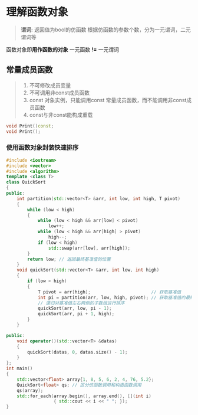 # 理解函数对象

>__谓词:__ 返回值为bool的仿函数
> 根据仿函数的参数个数，分为一元谓词，二元谓词等

函数对象即**用作函数的对象**
一元函数 __!=__ 一元谓词

## 常量成员函数
>
> 1. 不可修改成员变量
> 2. 不可调用非const成员函数
> 3. const 对象实例，只能调用const 常量成员函数，而不能调用非const成员函数
> 4. const与非const能构成重载
>
```c++
void Print()const;
void Print();
```

### 使用函数对象封装快速排序

```c++
#include <iostream>
#include <vector>
#include <algorithm>
template <class T>
class QuickSort
{
public:
    int partition(std::vector<T> &arr, int low, int high, T pivot)
    {
        while (low < high)
        {
            while (low < high && arr[low] < pivot)
                low++;
            while (low < high && arr[high] > pivot)
                high--;
            if (low < high)
                std::swap(arr[low], arr[high]);
        }
        return low; // 返回最终基准值的位置
    }
    void quickSort(std::vector<T> &arr, int low, int high)
    {
        if (low < high)
        {
            T pivot = arr[high];                       // 获取基准值
            int pi = partition(arr, low, high, pivot); // 获取基准值的最终位置
            // 递归对基准值左右两侧的子数组进行排序
            quickSort(arr, low, pi - 1);
            quickSort(arr, pi + 1, high);
        }
    }

public:
    void operator()(std::vector<T> &datas)
    {
        quickSort(datas, 0, datas.size() - 1);
    }
};
int main()
{
    std::vector<float> array{1, 8, 5, 6, 2, 4, 76, 5.2};
    QuickSort<float> qs; // 区分仿函数调用和构造函数调用
    qs(array);
    std::for_each(array.begin(), array.end(), [](int i)
                  { std::cout << i << " "; });
}
```
